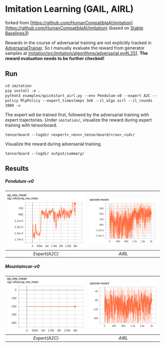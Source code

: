 # Imitation Learning (GAIL, AIRL)
forked from [https://github.com/HumanCompatibleAI/imitation](https://github.com/HumanCompatibleAI/imitation) (based on [Stable Baselines3](https://stable-baselines3.readthedocs.io/en/master/index.html))

Rewards in the course of adversarial training are not explicitly tracked in [AdversarialTrainer](https://github.com/krosac/imitation/blob/master/imitation/src/imitation/algorithms/adversarial.py).
So I manually evaluate the reward from generator samples at [imitation/src/imitation/algorithms/adversarial.py#L251](https://github.com/krosac/imitation/blob/master/imitation/src/imitation/algorithms/adversarial.py#L251). 
**The reward evaluation needs to be further checked!**

## Run
```
cd imitation
pip install -e .
python3 examples/quickstart_airl.py --env Pendulum-v0 --expert A2C --policy MlpPolicy --expert_timestamps 3e6 --il_algo airl --il_rounds 2000 -v
```
The expert will be trained first, followed by the adversarial training with expert trajectories.
Under ``imitation/``, visualize the reward during expert training with tensorboard.
```
tensorboard --logdir <expert>_<env>_tensorboard/<run>_<id>/
```
Visualize the reward during adversarial training.
```
tensorboard --logdir output/summary/
```

## Results

##### Pendulum-v0
| ![](https://github.com/krosac/imitation/blob/master/images/pendulum_a2c.PNG) | ![](https://github.com/krosac/imitation/blob/master/images/pendulum_airl.PNG)|
|:--:| :--:|
|*Expert(A2C)* |*AIRL*|

##### Mountaincar-v0
|![](https://github.com/krosac/imitation/blob/master/images/mountaincar_a2c.PNG)|![](https://github.com/krosac/imitation/blob/master/images/mountaincar_airl.PNG)|
|:--:|:--:|
|*Expert(A2C)*|*AIRL*|
